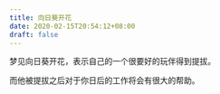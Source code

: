 ```yaml
---
title: 向日葵开花
date: 2020-02-15T20:54:12+08:00
draft: false
---
```


梦见向日葵开花，表示自己的一个很要好的玩伴得到提拔。

而他被提拔之后对于你日后的工作将会有很大的帮助。

